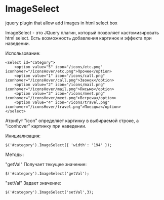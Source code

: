 ImageSelect
===========

jquery plugin that allow add images in html select box

ImageSelect - это JQuery плагин, который позволяет кастомизировать html select. 
Есть возможность добавления картинок и эффекта при наведении.

Использование:

    <select id="category">
        <option value="5" icon="/icons/etc.png" iconhover="/iconsHover/etc.png">Прочее</option>
        <option value="1" icon="/icons/call.png" iconhover="/iconsHover/call.png">Звонок</option>
        <option value="2" icon="/icons/mail.png" iconhover="/iconsHover/mail.png">Письмо</option>
        <option value="3" icon="/icons/meet.png" iconhover="/iconsHover/meet.png">Встреча</option>
        <option value="4" icon="/icons/travel.png" iconhover="/iconsHover/travel.png">Поездка</option>
    </select>
    

Атрибут "icon" определяет картинку в выбираемой строке, а "iconhover" картинку при наведении.
    
        
Инициализация:
    
    $('#category').ImageSelect({ 'width': '194' });
    
Методы:
    
"getVal" Получает текущее значение:

    $('#category').ImageSelect('getVal');
    
"setVal" Задает значение:

    $('#category').ImageSelect('setVal',3);
